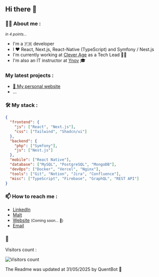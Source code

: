 ## Hi there 👋

### 🙋‍♂️ About me : 
<small><i>in 4 points...</i></small>

- I'm a 🇫🇷 developer 
- I ❤️ React, Next.js, React-Native (TypeScript) and Symfony / Nest.js
- I'm currently working at [Clever Age](https://www.clever-age.com/) as a Tech Lead 🧑‍💻
- I'm also an IT instructor at [Ynov](https://www.ynov.com/) 🎓

### My latest projects :

* [🚀 My personal website](https://quentingans.fr)
* ... 

### 🛠️ My stack : 

```json
{
  "frontend": {
    "js": ["React", "Next.js"],
    "css": ["Tailwind", "Shadcn/ui"]
  },
  "backend": {
    "php": ["Symfony"],
    "js": ["Nest.js"]
  },
  "mobile": ["React Native"],
  "database": ["MySQL", "PostgreSQL", "MongoDB"],
  "devOps": ["Docker", "Vercel", "Nginx"],
  "tools": ["Git", "Notion", "Jira", "Confluence"],
  "misc": ["TypeScript", "Firebase", "GraphQL", "REST API"]
}
```

### 📫 How to reach me :

- [LinkedIn](https://www.linkedin.com/in/quentin-gans/)
- [Malt](https://www.malt.fr/profile/quentingans)
- [Website](https://quentingans.fr/) <small>(Coming soon... 🚧)</small>
- [Email ](mailto:quentin.gans@outlook.fr)

### 👀 

Visitors count : <br />

<img src="https://profile-counter.glitch.me/QuentG/count.svg" alt="Visitors count" />

The Readme was updated at 31/05/2025 by <bold>QuentBot 🤖</bold>
